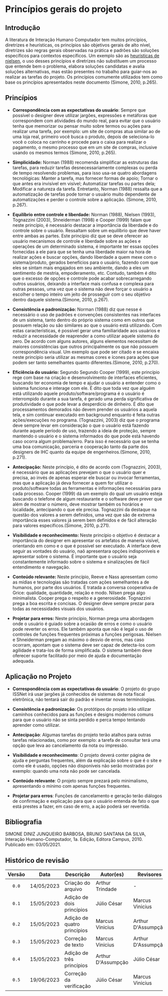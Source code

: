 # Princípios gerais do projeto
## Introdução
A literatura de Interação Humano Computador tem muitos princípios, diretrizes e heurísticas, os princípios são objetivos gerais de alto nível, diretrizes são regras gerais observadas na prática e padrões são soluções específicos para contextos específicos. Um exemplo são as [heurísticas de nielsen](../planejamento/processo.md), o uso desses princípios e diretrizes não substituem um processo que entende bem o problema, elabora soluções candidatas e avalia soluções alternativas, mas estão presentes no trabalho para guiar-nos ao realizar as tarefas do projeto. Os princípios comumente utilizados tem como base os princípios apresentados neste documento (Simone, 2010, p.265).

## Princípios

- **Correspondência com as expectativas do usuário**: Sempre que possível o designer deve utilizar jargões, expressões e metáforas que correspondem com atividades do mundo real, para evitar que o usuário tenha que memorizar ou pensar muito sobre termos ou ações para realizar uma tarefa, por exemplo: um site de compras atua similar ao de uma loja real, primeiro você busca o produto, depois de seleciona-lo você o coloca no carrinho e procede para o caixa para realizar o pagamento, o mesmo processo que em um site de compras, inclusive usando os mesmos termos (Simone, 2010, p.265).
- **Simplicidade:** Norman (1988) recomenda simplificar as estruturas das tarefas, para reduzir tarefas desnecessariamente complexas ou perda de tempo resolvendo problemas, para isso usa-se quatro abordagens tecnológicas: Manter a tarefa, mas fornecer formas de apoio; Tornar o que antes era invisível em visível; Automatizar tarefas ou partes dela; Modificar a natureza da tarefa. Entretanto, Norman (1988) ressalta que a automatização de tarefas pode tornar o usuário muito dependente de automatizações e perder o controle sobre a aplicação. (Simone, 2010, p.267).

- **Equilíbrio entre controle e liberdade:** Norman (1988), Nielsen (1993), Tognazzini (2003), Shneiderman (1998) e Cooper (1999) falam que neste princípio, é necessário destacar a importância da liberdade e do controle sobre o usuário. Ressaltam sobre um equilíbrio que deve haver entre ambas as partes. Este princípio diz que se deve oferecer ao usuário mecanismos de controle e liberdade sobre as ações e operações de um determinado sistema, é importante ter essas opções fornecidas a ele para que se tenha uma liberdade maior na hora de realizar ações e buscar opções, dando liberdade a quem mexe com o sistema/produto, gerados benefícios para o usuário, fazendo com que eles se sintam mais engajados em seu ambiente, dando a eles um sentimento de mestria, empoderamento, etc. Contudo, também é dito que o excesso de opções e controle pode acabar sobrecarregando outros usuários, deixando a interface mais confusa e complexa para outras pessoas, uma vez que o sistema não deve forçar o usuário a escolher o tempo inteiro um jeito de prosseguir com o seu objetivo dentro daquele sistema.(Simone, 2010, p.267).

- **Consistência e padronização:** Norman (1988) diz que nesse é necessário o uso de padrões e convenções consistentes nas interfaces de um sistema, tanto dentro do próprio sistema como em outros que possuem relação ou são similares ao que o usuário está utilizando. Com estas características, é possível gerar uma familiaridade aos usuários e reduzir a necessidade de reaprender a como utilizar aquele sistema do zero. De acordo com alguns autores, alguns elementos necessitam de maiores consistências que outros principalmente os que não possuem correspondência visual. Um exemplo que pode ser citado e se encaixa neste princípio seria utilizar as mesmas cores e ícones para ações que podem ser tanto semelhantes quanto diferentes.(Simone, 2010, p.270).

- **Eficiência do usuário:** Segundo Segundo Cooper (1999), este princípio rege com base na criação e desenvolvimento de interfaces eficientes, buscando ter economia de tempo e ajudar o usuário a entender como o sistema funciona e interage com ele. É dito que toda vez que alguém está utilizando aquele produto/software/programa é o usuário é interrompido durante a sua tarefa, é gerado uma perda significativa de produtividade o que pode levar a desperdício de dinheiro. É dito que processamentos demorados não devem prender os usuários a aquela tela, e sim continuar executado em background enquanto é feita outras ações/execuções no programa. (Tognazzini, 2003) diz que o programa deve sempre levar em consideração o que o usuário está fazendo durante aquele período de uso, trazendo a ideia de proteção, sempre mantendo o usuário e o sistema informados do que pode está havendo caso ocorra algum problema/erro. Para isso é necessário que se tenha uma boa comunicação, parceria e cooperação tanto da parte dos designers de IHC quanto da equipe de engenheiros.(Simone, 2010, p.271).

- **Antecipação:** Neste princípio, é dito de acordo com (Tognazzini, 2003), é necessário que as aplicações prevejam o que o usuário quer e precisa, ao invés de apenas esperar ele buscar ou invocar ferramentas, mas que a aplicação já deva fornecer a quem for utilizar o produto/software todas as ferramentas e informações necessárias para cada processo. Cooper (1999) dá um exemplo do qual um usuário esteja buscando o telefone de algum restaurante e o software deve prever que além de mostrar o número, deve mostrar também os horários e localidade, antecipando o que ele precisa. Tognazzini da destaque na questão dos valores a serem definidos, uma vez que são de extrema importância esses valores já serem bem definidos e de fácil alteração para valores específicos.(Simone, 2010, p.271).
  
- **Visibilidade e reconhecimento:** Neste princípio o objetivo é destacar a importância do designer em apresentar os artefatos de maneria visível, orientando em como e o que é possível ser executado. A interface deve seguir as vontades do usuário, naõ apresentara opções indisponíveis e apresentar sobre o sistema. É importante que o usuário seja constantemente informado sobre o sistema e sinalizações de fácil entendimento e navegação. 

- **Conteúdo relevante:** Neste princípio, Reeve e Nass apresentam como as mídias e tecnologias são tratadas com ações semelhantes a de humanos, por parte dos usuários. É tratada a conversa cooperativa de Grice: qualidade, quantidade, relação e modo. Nilsen prega algo minimalista. Cooper prega o respeito e a generosidade. Tognazzini prega a boa escrita e concisas. O designer deve sempre prezar para todas as necessidades visuais dos usuários.

- **Projetar para erros:** Neste princípio, Norman prega uma abordagem onde o usuário é guiado sobre a ocasião de erros e como o usuário pode reverter os erros. Ele também aponta que não é legal o uso de controles de funções frequentes próximas a funções perigosas. Nielsen e Shneiderman pregam ao máximo o desvio de erros, mas caso ocorram, apontam que o sistema deve ser capaz de detecta-los com agilidade e trata-los de forma simplificada. O sistema também deve oferecer suporte facilitado por meio de ajuda e documentação adequada.

## Aplicação no Projeto

- **Correspondência com as expectativas do usuário**: O projeto do grupo ISSNet irá usar jargões já conhecidos de sistemas de nota fiscal eletrônica, não tentará sair do padrão e inventar novas terminologias.
  
- **Consistência e padronização**: Os protótipos do projeto irão utilizar caminhos conhecidos para as funções e designs modernos comuns para que o usuário não se sinta perdido e perca tempo tentando aprender como utilizar.
  
- **Antecipação**: Algumas tarefas do projeto terão atalhos para outras tarefas relacionadas, como por exemplo: a tarefa de consultar terá uma opção que leva ao cancelamento da nota ou impressão.
  
- **Visibilidade e reconhecimento**: O projeto deverá conter página de ajuda e perguntas frequentes, além da explicação sobre o que é o site e como ele é usado, opções não disponíveis não serão mostradas por exemplo: quando uma nota não pode ser cancelada.
  
- **Conteúdo relevante**: O projeto sempre prezará pelo minimalismo, apresentando o mínimo com apenas funções frequentes.

- **Projetar para erros**: Funções de cancelamento e geração terão diálogos de confirmação e explicação para que o usuário entenda de fato o que está prestes a fazer, em caso de erro, a ação poderá ser revertida.

<!-- ## Referências -->
<!-- FONTES CITADAS UTILIZADAS PARA EMBASAR O TEXTO. REMOVER CASO NÃO HOUVER  -->

## Bibliografia
SIMONE DINIZ JUNQUEIRO BARBOSA, BRUNO SANTANA DA SILVA, Interação Humano-Computador, 1a.
Edição, Editora Campus, 2010. Publicado em: 03/05/2021.
<!-- FONTES CONSULTADAS DURANTE A ELABORAÇÃO DO TEXTO, CITADAS OU NÃO. REMOVER CASO NÃO HOUVER -->

## Histórico de revisão
 
| Versão     | Data        | Descrição                   | Autor(es)          | Revisores          |
| :--------: | :---------: | --------------------------- | ------------------ | ------------------ |
| `0.0`      |  14/05/2023 | Criação do arquivo          | Arthur Trindade    | - |
| `0.1`      |  15/05/2023 | Adição de dois princípios   | Júlio César        | Marcus Vinicius    |
| `0.2`      |  15/05/2023 | Adição de quatro princípios | Marcus Vinicius    | Arthur D'Assumpção |
| `0.3`      |  15/05/2023 | Correção de texto           | Marcus Vinicius    | Arthur D'Assumpção |
| `0.4`      |  15/05/2023 | Adição de três princípios   | Arthur D'Assumpção | Júlio César        |
| `0.5`      |  19/06/2023 | Correção da verificação     | Júlio César        | Marcus Vinicius    |
